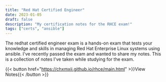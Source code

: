 ```yaml
---
title: "Red Hat Certified Engineer"
date: 2023-01-05
draft: false
description: "My certification notes for the RHCE exam!"
tags: ["certs", "ansible"]
---
```


The redhat certified engineer exam is a hands-on exam that tests your knowledge and skills in managing Red Hat Enterprise Linux systems using ansible. I've recently passed the exam and wanted to share my notes. This is a collection of notes I've taken while studying for the exam.

{{< button href="https://chxmxii.github.io/rhce/main.html" >}}View Notes{{< /button >}}

